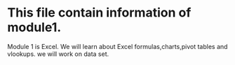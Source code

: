 # This file contain information of module1.
Module 1 is Excel.
We will learn about Excel formulas,charts,pivot tables and vlookups.
we will work on data set.
